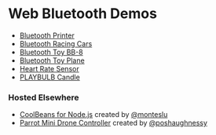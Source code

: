 # Web Bluetooth Demos

- [Bluetooth Printer](/bluetooth-printer/)
- [Bluetooth Racing Cars](/bluetooth-racing-cars/)
- [Bluetooth Toy BB-8](/bluetooth-toy-bb8/)
- [Bluetooth Toy Plane](/bluetooth-toy-plane/)
- [Heart Rate Sensor](/heart-rate-sensor/)
- [PLAYBULB Candle](/playbulb-candle/) 

### Hosted Elsewhere

- [CoolBeans for Node.js](https://github.com/monteslu/coolbeans) created by [@monteslu](https://github.com/monteslu)
- [Parrot Mini Drone Controller](https://github.com/poshaughnessy/web-bluetooth-parrot-drone) created by [@poshaughnessy](https://github.com/poshaughnessy)
